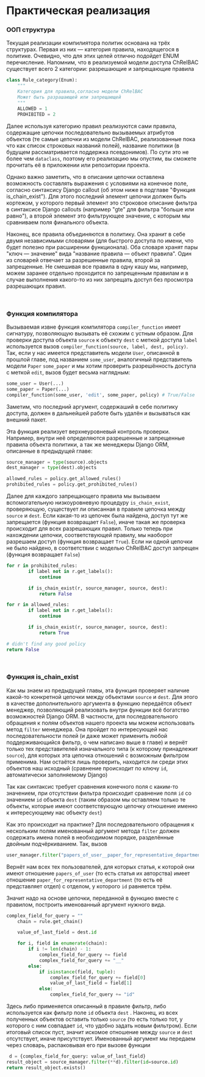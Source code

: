 # Практическая реализация 

### ООП структура

Текущая реализации компилиятора политик основана на трёх структурах. Первая из них — категория правила, находящегося в политике. Очевидно, что для этих целей отлично подойдет ENUM перечисление. Напомним, что в реализуемой модели доступа ChRelBAC существует всего 2 категории: разрешающие и запрещающие правила

```Python
class Rule_category(Enum):
    """
    Категория для правила,согласно модели ChRelBAC
    Может быть разрашающей или запрещающей
    """
    ALLOWED = 1
    PROHIBITED = 2
```

Далее используя категорию правил реализуются сами правила, содержащие цепочки последовательно вызываемых атрибутов объектов (те самые цепочки из модели ChRelBAC, реализованные пока что как список строковых названий полей), название политики (в будущем рассматривается поддержка псевдонимов). По сути это не более чем `dataclass`, поэтому его реализацию мы опустим, вы сможете прочитать её в приложении или репозитории проекта.

Однако важно заметить, что в описании цепочки оставлена возможность составлять выражения с условиями на конечное поле, согласно синтаксису Django callout (об этом ниже в подглаве "Функция is_chain_exist"). Для этого последний элемент цепочки должен быть кортежом, у которого первый элемент это строковое описание фильтра в синтаксисе Django callouts (например "gte" для фильтра "больше или равно"), а второй элемент это фильтрующее значение, с которым мы сравниваем поля финального объекта.

Наконец, все правила объединяются в политику. Она хранит в себе двумя независимыми словарями (для быстрого доступа по имени, что будет полезно при расширении функционала). Оба словаря хранят пары "ключ — значение" вида  "название правила — объект правила". Один из словарей отвечает за разрешенные правила, второй за запрещенные. Не смешивая все правила в одну кашу мы, например, можем заранее отдельно проходится по запрещенным правилам и в случае выполнения какого-то из них запрещать доступ без просмотра разрешающих правил.

&nbsp;

### Функция компилятора

Вызываемая извне функция компилятора `compiler_function` имеет сигнатуру, позволяющую вызывать её схожим с устным образом. Для проверки доступа объекта `source` к объекту `dest` с меткой доступа `label` используется вызов `compiler_function(source, label, dest, policy)`. Так, если у нас имеется представитель модели `User`, описанной в прошлой главе, под названием `some_user`, аналогичный представитель модели `Paper` `some_paper` и мы хотим проверить разрешённость доступа с меткой `edit`, вызов будет весьма наглядным:

```Python
some_user = User(...)
some_paper = Paper(...)
compiler_function(some_user, 'edit', some_paper, policy) # True/False
```

Заметим, что последний аргумент, содержаший в себе политику доступа, должен в дальнейшей работе быть удалён и вызываться как внешний пакет.

Эта функция реализует верхнеуровневый контроль проверки. Например, внутри неё определяются разрешенные и запрещенные правила объекта политики, а так же менеджеры Django ORM, описанные в предыдущей главе:

```Python
source_manager = type(source).objects
dest_manager = type(dest).objects

allowed_rules = policy.get_allowed_rules()
prohibited_rules = policy.get_prohibited_rules()
```

Далее для каждого запрещающего правила мы вызываем вспомогательную низкоуровневую процедуру `is_chain_exist`, проверяющую, существует ли описанная в правиле цепочка между `source` и `dest`. Если какая-то из цепочек была найдена, доступ тут же запрещается (функция возвращает `False`), иначе такая же проверка происходит для всех разрешающих правил. Только теперь при нахождении цепочки, соответствующей правилу, мы наоборот разрешаем доступ (функция возвращает `True`). Если ни одной цепочки не было найдено, в соответствии с моделью ChRelBAC доступ запрещен (функция возвращает `False`)

```Python
for r in prohibited_rules:
        if label not in r.get_labels():
            continue

        if is_chain_exist(r, source_manager, source, dest):
            return False

for r in allowed_rules:
        if label not in r.get_labels():
            continue

        if is_chain_exist(r, source_manager, source, dest):
            return True

# didn't find any good policy
return False
```

&nbsp;

###  Функция is_chain_exist

Как мы знаем из предыдущей главы, эта функция проверяет наличие какой-то конкретной цепочки между объектами `source` и `dest`. Для этого в качестве дополнительного аргумента в функцию передаётся объект менеджер, позволяющий реализовать внутри функции всё богатство возможностей Django ORM. В частности, для последовательного обращения к полям объектов нашего проекта мы можем использовать метод `filter` менеджера. Она пройдет по интересующей нас последовательности полей (и даже может применить любой поддерживающийся фильтр, о чем написано выше в главе) и вернёт только тех представителей изначального типа (к которому принадлежит `source`), для которых эта цепочка отношений с возможным фильтром применима. Нам остаётся лишь проверить, находится ли среди этих объектов наш исходный (сравнение происходит по ключу `id`, автоматически заполняемому Django)

Так как синтаксис требует сравнения конечного поля с каким-то значением, при отсутствии фильтра происходит сравнение поля `id` cо значением `id` объекта `dest` (таким образом мы оставляем только те объекты, которые имеют соответствующую цепочку отношение именно к интересующему нас объекту `dest`) 

Как это происходит на практике? Для последовательного обращения к нескольким полям именованный аргумент метода `filter` должен содержать имена полей в необходимом порядке, разделённые двойным подчёркиванием. Так, вызов

```Python
user_manager.filter("papers_of_user__paper_for_representative_department__id"=3)
```

Вернёт нам всех тех пользователей, для которых статья, к которой они имеют отношение `papers_of_user` (то есть статья их авторства) имеет отношение `paper_for_representative_department` (то есть её представляет отдел) с отделом, у которого `id` равняется трём. 

Значит надо на основе цепочки, переданной в функцию вместе с правилом, построить именованный аргумент нужного вида. 

```Python
complex_field_for_query = ""
    chain = rule.get_chain()

    value_of_last_field = dest.id

    for i, field in enumerate(chain):
        if i != len(chain) - 1:
            complex_field_for_query += field
            complex_field_for_query += "__"
        else:
            if isinstance(field, tuple):
                complex_field_for_query += field[0]
                value_of_last_field = field[1]
            else:
                complex_field_for_query += "id"
```

Здесь либо применяется описанный в правиле фильтр, либо используется как фильтр поле `id`  объекта `dest` . Наконец, из всех полученных объектов оставить только `source` (то есть только тот, у которого с ним совпадает `id`, что удобно задать новым фильтром). Если итоговый список пуст, значит искомое отношение между `source` и `dest` отсутствует, иначе присутствует. Именованный аргумент мы передаем через словарь, распаковывая его при вызове функции

```Python
 d = {complex_field_for_query: value_of_last_field}
result_object = source_manager.filter(**d).filter(id=source.id)
return result_object.exists()
```